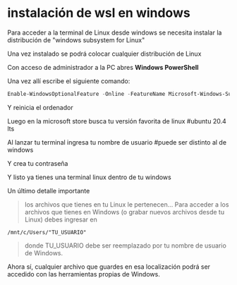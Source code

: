 # instalación de wsl en windows

Para acceder a la terminal de Linux desde windows se necesita instalar la distribución de "windows subsystem for Linux"

Una vez instalado se podrá colocar cualquier distribución de Linux

Con acceso de administrador a la PC abres **Windows PowerShell**

Una vez allí escribe el siguiente comando:

```PowerShell
Enable-WindowsOptionalFeature -Online -FeatureName Microsoft-Windows-Subsystem-Linux.
``` 

Y reinicia el ordenador

Luego en la microsoft store busca tu versión favorita de linux #ubuntu 20.4 lts

Al lanzar tu terminal ingresa tu nombre de usuario #puede ser distinto al de windows

Y crea tu contraseña

Y listo ya tienes una terminal linux dentro de tu windows 

Un último detalle importante

>los archivos que tienes en tu Linux le pertenecen… Para acceder a los archivos que tienes en Windows (o grabar nuevos archivos desde tu Linux) debes ingresar en

```dir
/mnt/c/Users/"TU_USUARIO"
```

>donde TU_USUARIO debe ser reemplazado por tu nombre de usuario de Windows.

Ahora sí, cualquier archivo que guardes en esa localización podrá ser accedido con las herramientas propias de Windows.